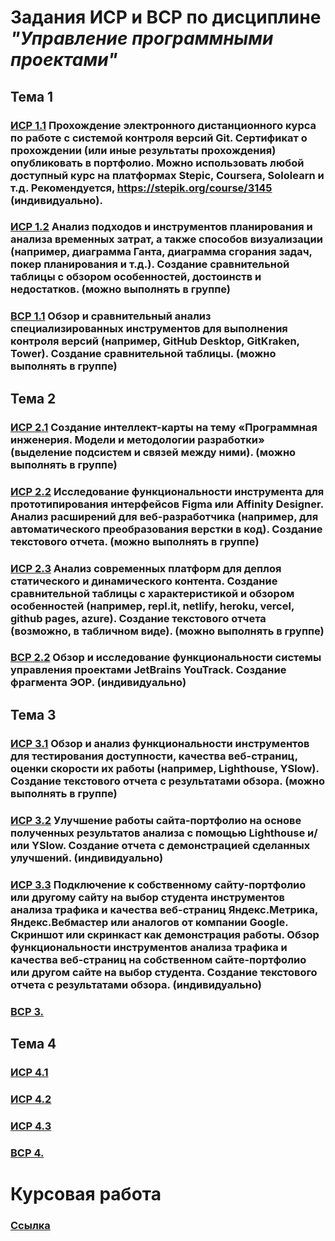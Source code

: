 # __Задания ИСР и ВСР по дисциплине *"Управление программными проектами"*__

## Тема 1

### [ИСР 1.1](https://github.com/Igor-voy/IVT-all-sem/blob/main/3%20%D0%BA%D1%83%D1%80%D1%81/%D0%A3%D0%9F%D0%9F/%D0%A2%D0%B5%D0%BC%D0%B0%201/%D0%98%D0%A1%D0%A0_1.1_%D0%92%D0%BE%D0%B9%D1%82%D0%B5%D0%BD%D0%BA%D0%BE.jpg) Прохождение электронного дистанционного курса по работе с системой контроля версий Git. Сертификат о прохождении (или иные результаты прохождения) опубликовать в портфолио. Можно использовать любой доступный курс на платформах Stepic, Coursera, Sololearn и т.д. Рекомендуется, https://stepik.org/course/3145 (индивидуально).

### [ИСР 1.2](https://github.com/Igor-voy/IVT-all-sem/blob/main/3%20%D0%BA%D1%83%D1%80%D1%81/%D0%A3%D0%9F%D0%9F/%D0%A2%D0%B5%D0%BC%D0%B0%201/%D0%98%D0%A1%D0%A0_1.2_%D0%92%D0%BE%D0%B9%D1%82%D0%B5%D0%BD%D0%BA%D0%BE.pdf) Анализ подходов и инструментов планирования и анализа временных затрат, а также способов визуализации (например, диаграмма Ганта, диаграмма сгорания задач, покер планирования и т.д.). Создание сравнительной таблицы с обзором особенностей, достоинств и недостатков. (можно выполнять в группе)

### [ВСР 1.1](https://github.com/Igor-voy/IVT-all-sem/blob/main/3%20%D0%BA%D1%83%D1%80%D1%81/%D0%A3%D0%9F%D0%9F/%D0%A2%D0%B5%D0%BC%D0%B0%201/%D0%92%D0%A1%D0%A0_1.1_%D0%92%D0%BE%D0%B9%D1%82%D0%B5%D0%BD%D0%BA%D0%BE.pdf) Обзор и сравнительный анализ специализированных инструментов для выполнения контроля версий (например, GitHub Desktop, GitKraken, Tower). Создание сравнительной таблицы. (можно выполнять в группе)

## Тема 2

### [ИСР 2.1](https://github.com/Igor-voy/IVT-all-sem/blob/main/3%20%D0%BA%D1%83%D1%80%D1%81/%D0%A3%D0%9F%D0%9F/%D0%A2%D0%B5%D0%BC%D0%B0%202/%D0%98%D0%A1%D0%A0_2.1_%D0%92%D0%BE%D0%B9%D1%82%D0%B5%D0%BD%D0%BA%D0%BE.pdf) Создание интеллект-карты на тему «Программная инженерия. Модели и методологии разработки» (выделение подсистем и связей между ними). (можно выполнять в группе)

### [ИСР 2.2](https://github.com/Igor-voy/IVT-all-sem/blob/main/3%20%D0%BA%D1%83%D1%80%D1%81/%D0%A3%D0%9F%D0%9F/%D0%A2%D0%B5%D0%BC%D0%B0%202/%D0%98%D0%A1%D0%A0_2.2_%D0%92%D0%BE%D0%B9%D1%82%D0%B5%D0%BD%D0%BA%D0%BE.pdf) Исследование функциональности инструмента для прототипирования интерфейсов Figma или Affinity Designer. Анализ расширений для веб-разработчика (например, для автоматического преобразования верстки в код). Создание текстового отчета. (можно выполнять в группе)

### [ИСР 2.3](https://github.com/Igor-voy/IVT-all-sem/blob/main/3%20%D0%BA%D1%83%D1%80%D1%81/%D0%A3%D0%9F%D0%9F/%D0%A2%D0%B5%D0%BC%D0%B0%202/%D0%98%D0%A1%D0%A0_2.3_%D0%92%D0%BE%D0%B9%D1%82%D0%B5%D0%BD%D0%BA%D0%BE.pdf) Анализ современных платформ для деплоя статического и динамического контента. Создание сравнительной таблицы с характеристикой и обзором особенностей (например, repl.it, netlify, heroku, vercel, github pages, azure). Создание текстового отчета (возможно, в табличном виде). (можно выполнять в группе)

### [ВСР 2.2](https://github.com/Igor-voy/IVT-all-sem/blob/main/3%20%D0%BA%D1%83%D1%80%D1%81/%D0%A3%D0%9F%D0%9F/%D0%A2%D0%B5%D0%BC%D0%B0%202/%D0%92%D0%A1%D0%A0_2.2_%D0%92%D0%BE%D0%B9%D1%82%D0%B5%D0%BD%D0%BA%D0%BE.pdf) Обзор и исследование функциональности системы управления проектами JetBrains YouTrack. Создание фрагмента ЭОР. (индивидуально)

## Тема 3

### [ИСР 3.1](https://github.com/Igor-voy/IVT-all-sem/blob/main/3%20%D0%BA%D1%83%D1%80%D1%81/%D0%A3%D0%9F%D0%9F/%D0%A2%D0%B5%D0%BC%D0%B0%203/%D0%98%D0%A1%D0%A0_3.1_%D0%92%D0%BE%D0%B9%D1%82%D0%B5%D0%BD%D0%BA%D0%BE.pdf) Обзор и анализ функциональности инструментов для тестирования доступности, качества веб-страниц, оценки скорости их работы (например, Lighthouse, YSlow). Создание текстового отчета с результатами обзора. (можно выполнять в группе)

### [ИСР 3.2](https://github.com/Igor-voy/IVT-all-sem/blob/main/3%20%D0%BA%D1%83%D1%80%D1%81/%D0%A3%D0%9F%D0%9F/%D0%A2%D0%B5%D0%BC%D0%B0%203/%D0%98%D0%A1%D0%A0_3.2_%D0%92%D0%BE%D0%B9%D1%82%D0%B5%D0%BD%D0%BA%D0%BE.pdf) Улучшение работы сайта-портфолио на основе полученных результатов анализа с помощью Lighthouse и/или YSlow. Создание отчета с демонстрацией сделанных улучшений. (индивидуально)

### [ИСР 3.3](https://github.com/Igor-voy/IVT-all-sem/blob/main/3%20%D0%BA%D1%83%D1%80%D1%81/%D0%A3%D0%9F%D0%9F/%D0%A2%D0%B5%D0%BC%D0%B0%203/%D0%98%D0%A1%D0%A0_3.3_%D0%92%D0%BE%D0%B9%D1%82%D0%B5%D0%BD%D0%BA%D0%BE.pdf) Подключение к собственному сайту-портфолио или другому сайту на выбор студента инструментов анализа трафика и качества веб-страниц Яндекс.Метрика, Яндекс.Вебмастер или аналогов от компании Google. Скриншот или скринкаст как демонстрация работы. Обзор функциональности инструментов анализа трафика и качества веб-страниц на собственном сайте-портфолио или другом сайте на выбор студента. Создание текстового отчета с результатами обзора. (индивидуально)

### [ВСР 3.]() 

## Тема 4

### [ИСР 4.1]() 

### [ИСР 4.2]() 

### [ИСР 4.3]() 

### [ВСР 4.]() 

# __Курсовая работа__

### [Ссылка](https://github.com/Igor-voy/IVT-all-sem/blob/main/3%20%D0%BA%D1%83%D1%80%D1%81/%D0%A3%D0%9F%D0%9F/%D0%9A%D1%83%D1%80%D1%81%D0%BE%D0%B2%D0%B0%D1%8F%20%D1%80%D0%B0%D0%B1%D0%BE%D1%82%D0%B0/%D0%9A%D1%83%D1%80%D1%81%D0%BE%D0%B2%D0%B0%D1%8F%20%D1%80%D0%B0%D0%B1%D0%BE%D1%82%D0%B0_%D0%92%D0%BE%D0%B9%D1%82%D0%B5%D0%BD%D0%BA%D0%BE.pdf)
